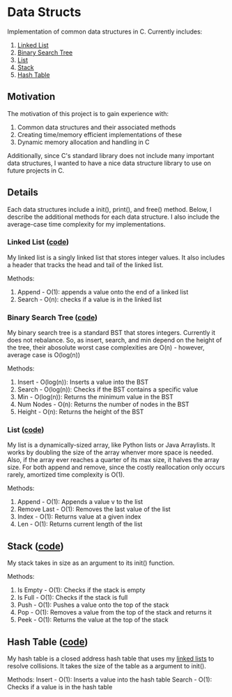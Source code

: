 # Data Structs

Implementation of common data structures in C. Currently includes:
1. [Linked List](#linked-list-code)
2. [Binary Search Tree](#binary-search-tree-code)
3. [List](#list-code)
4. [Stack](#stack-code)
5. [Hash Table](#hash-table-code)


## Motivation
The motivation of this project is to gain experience with:
1. Common data structures and their associated methods
2. Creating time/memory efficient implementations of these
3. Dynamic memory allocation and handling in C

Additionally, since C's standard library does not include many important data structures, I wanted to have a nice data structure library to use on future projects in C.

## Details
Each data structures include a init(), print(), and free() method. Below, I describe the additional methods for each data structure. I also include the average-case time complexity for my implementations.


### Linked List ([code](https://github.com/christian-doucette/data_structs/blob/master/linked_list/linked_list.h))
My linked list is a singly linked list that stores integer values. It also includes a header that tracks the head and tail of the linked list.

Methods:
1. Append - O(1): appends a value onto the end of a linked list
3. Search - O(n): checks if a value is in the linked list  


### Binary Search Tree ([code](https://github.com/christian-doucette/data_structs/blob/master/bst/bst.h))
My binary search tree is a standard BST that stores integers. Currently it does not rebalance. So, as insert, search, and min depend on the height of the tree, their abosolute worst case complexities are O(n) - however, average case is O(log(n))

Methods:
1. Insert - O(log(n)): Inserts a value into the BST
2. Search - O(log(n)): Checks if the BST contains a specific value
3. Min - O(log(n)): Returns the minimum value in the BST
4. Num Nodes - O(n): Returns the number of nodes in the BST
5. Height - O(n): Returns the height of the BST  


### List ([code](https://github.com/christian-doucette/data_structs/blob/master/list/list.h))
My list is a dynamically-sized array, like Python lists or Java Arraylists. It works by doubling the size of the array whenver more space is needed. Also, if the array ever reaches a quarter of its max size, it halves the array size. For both append and remove, since the costly reallocation only occurs rarely, amortized time complexity is O(1).

Methods:
1. Append - O(1): Appends a value v to the list
2. Remove Last - O(1): Removes the last value of the list
3. Index - O(1): Returns value at a given index
4. Len - O(1): Returns current length of the list  


## Stack ([code](https://github.com/christian-doucette/data_structs/blob/master/stack/stack.h))
My stack takes in size as an argument to its init() function.

Methods:
1. Is Empty - O(1): Checks if the stack is empty
2. Is Full - O(1): Checks if the stack is full
3. Push - O(1): Pushes a value onto the top of the stack
4. Pop - O(1): Removes a value from the top of the stack and returns it
5. Peek - O(1): Returns the value at the top of the stack  


## Hash Table ([code](https://github.com/christian-doucette/data_structs/blob/master/hash_table/hash_table.h))
My hash table is a closed address hash table that uses my [linked lists](#linked-list-code) to resolve collisions. It takes the size of the table as a argument to init().

Methods:
Insert - O(1): Inserts a value into the hash table
Search - O(1): Checks if a value is in the hash table
